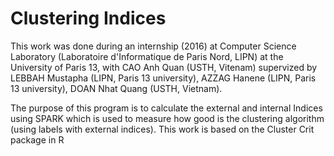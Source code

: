 # Clustering Indices

This work was done during an internship (2016) at Computer Science Laboratory (Laboratoire d'Informatique de Paris Nord, LIPN)
at the University of Paris 13, with 
CAO Anh Quan (USTH, Vitenam)
supervized by  
LEBBAH Mustapha (LIPN, Paris 13 university), 
AZZAG Hanene (LIPN, Paris 13 university), 
DOAN Nhat Quang (USTH, Vietnam). 

The purpose of this program is to calculate the external and internal Indices 
using SPARK which is used to measure how good is the clustering algorithm (using labels with external indices). 
 This work is based on the Cluster Crit package in R
